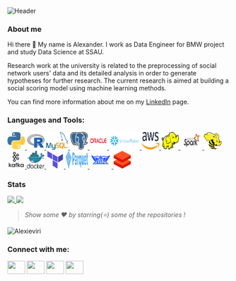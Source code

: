 <!-- ### Hi there 👋 -->
<!--
![Header](https://github.com/Alexieviri/Alexieviri/blob/main/assets/header.gif?raw=true)
-->
![Header](https://github.com/Alexieviri/Alexieviri/blob/main/assets/header_v3.gif?raw=true)

### About me

Hi there 👋 My name is Alexander. I work as Data Engineer for BMW project and study Data Science at SSAU. 

Research work at the university is related to the preprocessing of social network users' data and its detailed analysis in order to generate hypotheses for further research. The current research is aimed at building a social scoring model using machine learning methods.

You can find more information about me on my [LinkedIn](https://www.linkedin.com/in/alexstadnikov/) page.
<!--
### Languages and Tools
![Python](https://img.shields.io/badge/-Python-000000?style=flat&logo=Python&logoColor=yellow&color=white)
![R](https://img.shields.io/badge/-R-000000?style=flat&logo=R&logoColor=blue&color=white)
![SQL](https://img.shields.io/badge/-SQL-000000?style=flat&logo=SQLite&logoColor=pink&color=white)
![AWS](https://img.shields.io/badge/-Amazon_AWS-000000?style=flat&logo=amazon-aws&logoColor=orange&color=white)
![Hadoop](https://img.shields.io/badge/-Hadoop-000000?style=flat&logo=ApacheHadoop&logoColor=yellow&color=white)
![Spark](https://img.shields.io/badge/-Spark-000000?style=flat&logo=Apachespark&logoColor=red&color=white)
![Kafka](https://img.shields.io/badge/-Kafka-000000?style=flat&logo=ApacheKafka&logoColor=red&color=white)
![Docker](https://img.shields.io/badge/-Docker-000000?style=flat&logo=Docker&logoColor=blue&color=white)
![Terraform](https://img.shields.io/badge/-Terraform-000000?style=flat&logo=Terraform&logoColor=yellow&color=white)
![Hive](https://img.shields.io/badge/-Hive-000000?style=flat&logo=Hive&logoColor=purple&color=white)
![Snowflake](https://img.shields.io/badge/-Snowflake-000000?style=flat&logo=Snowflake&logoColor=blue&color=white)
-->
<h3 align="left">Languages and Tools:</h3>
<p align="left">
  <a href="https://www.python.org/" target="_blank"> <img src="https://raw.githubusercontent.com/Alexieviri/Alexieviri/c05fa33b9b8e39976b6dd2aee8542d4d95a4264b/icons/Original/python-icon.svg" alt="python" width="40" height="40" /> </a>
  <a href="https://www.r-project.org/" target="_blank"> <img src="https://raw.githubusercontent.com/Alexieviri/Alexieviri/b220a242d79fcbbc5cda62639547260799156627/icons/r-original.svg" alt="R" width="40" height="40" /> </a>
  <a href="https://www.mysql.com/" target="_blank"> <img src="https://raw.githubusercontent.com/Alexieviri/Alexieviri/c05fa33b9b8e39976b6dd2aee8542d4d95a4264b/icons/Original/mysql-official.svg" alt="MySQL" width="50" height="40" /> </a>
  <a href="https://www.postgresql.org/" target="_blank"> <img src="https://raw.githubusercontent.com/Alexieviri/Alexieviri/c05fa33b9b8e39976b6dd2aee8542d4d95a4264b/icons/Original/postgresql-icon.svg" alt="PostgresSQL" width="40" height="40" /> </a>
  <a href="https://www.oracle.com/index.html" target="_blank"> <img src="https://raw.githubusercontent.com/Alexieviri/Alexieviri/b220a242d79fcbbc5cda62639547260799156627/icons/oracle-ar21.svg" alt="Oracle" width="40" height="40" /> </a>
  <a href="https://www.snowflake.com/" target="_blank"> <img src="https://raw.githubusercontent.com/Alexieviri/Alexieviri/b220a242d79fcbbc5cda62639547260799156627/icons/snowflake-ar21.svg" alt="Snowflake" width="70" height="40" /> </a>
  <a href="https://aws.amazon.com/" target="_blank"> <img src="https://raw.githubusercontent.com/Alexieviri/Alexieviri/b220a242d79fcbbc5cda62639547260799156627/icons/aws.svg" alt="AWS" width="40" height="40" /> </a>
  <a href="https://hadoop.apache.org/" target="_blank"> <img src="https://raw.githubusercontent.com/Alexieviri/Alexieviri/b220a242d79fcbbc5cda62639547260799156627/icons/hadoop.svg" alt="Hadoop" width="40" height="40" /> </a>
  <a href="https://spark.apache.org/" target="_blank"> <img src="https://raw.githubusercontent.com/Alexieviri/Alexieviri/b220a242d79fcbbc5cda62639547260799156627/icons/apache_spark-ar21.svg" alt="Spark" width="50" height="40" /> </a>
  <a href="https://hive.apache.org/" target="_blank"> <img src="https://raw.githubusercontent.com/Alexieviri/Alexieviri/c05fa33b9b8e39976b6dd2aee8542d4d95a4264b/icons/Original/apache_hive-icon.svg" alt="Hive" width="40" height="40" /> </a>
  <a href="https://kafka.apache.org/ target="_blank"> <img src="https://raw.githubusercontent.com/Alexieviri/Alexieviri/c05fa33b9b8e39976b6dd2aee8542d4d95a4264b/icons/Original/apache_kafka-vertical.svg" alt="Kafka" width="40" height="40" /> </a>
  <a href="https://www.docker.com/" target="_blank"> <img src="https://raw.githubusercontent.com/Alexieviri/Alexieviri/b220a242d79fcbbc5cda62639547260799156627/icons/docker-official.svg" alt="Docker" width="40" height="40" /> </a>
  <a href="https://www.terraform.io/" target="_blank"> <img src="https://raw.githubusercontent.com/Alexieviri/Alexieviri/c05fa33b9b8e39976b6dd2aee8542d4d95a4264b/icons/Original/terraformio-icon.svg" alt="Terraform" width="40" height="40" /> </a>
  <a href="https://parquet.apache.org/" target="_blank"> <img src="https://raw.githubusercontent.com/Alexieviri/Alexieviri/2fee6cdad40def74ffb68298df4b88394ada2ec9/icons/Apache_Parquet_logo.svg" alt="Parquet" width="50" height="40" /> </a>
  <a href="https://avro.apache.org/" target="_blank"> <img src="https://raw.githubusercontent.com/Alexieviri/Alexieviri/2fee6cdad40def74ffb68298df4b88394ada2ec9/icons/apache_avro-ar21.svg" alt="Avro" width="50" height="40" /> </a>
  <a href="https://databricks.com/" target="_blank"> <img src="https://raw.githubusercontent.com/Alexieviri/Alexieviri/c05fa33b9b8e39976b6dd2aee8542d4d95a4264b/icons/Original/databricks-icon.svg" alt="Databricks" width="40" height="40" /> </a>
</p>

### Stats

<a href="https://github.com/Alexieviri">
  <img height="137px" src="https://github-readme-stats.vercel.app/api?username=Alexieviri&hide_title=true&hide_border=true&show_icons=true&include_all_commits=true&count_private=true&line_height=21&theme=algolia" />
  <img height="137px" src="https://github-readme-streak-stats.herokuapp.com?user=Alexieviri&theme=algolia&date_format=M%20j%5B%2C%20Y%5D" />
</a>

<br />

> *Show some ❤️ by starring(⭐) some of the repositories !*

<p align="left"> <img src="https://komarev.com/ghpvc/?username=alexieviri&label=Views&color=blue&style=for-the-badge" alt="Alexieviri" /> </p>


<h3 align="left">Connect with me:</h3>
<p align="left">
<a href="https://t.me/Alexieviri" target="blank"><img align="center" src="https://cdn.jsdelivr.net/npm/simple-icons@3.0.1/icons/telegram.svg" alt="" height="30" width="40" /></a>
<a href="https://www.linkedin.com/in/alexstadnikov/" target="blank"><img align="center" src="https://cdn.jsdelivr.net/npm/simple-icons@3.0.1/icons/linkedin.svg" alt="" height="30" width="40" /></a>
<a href="https://wa.me/79992277252?text=%D0%9F%D1%80%D0%B8%D0%B2%D0%B5%D1%82!%20%F0%9F%91%8B%20" target="blank"><img align="center" src="https://cdn.jsdelivr.net/npm/simple-icons@3.0.1/icons/whatsapp.svg" alt="" height="30" width="40" /></a>
<a href="st054825@student.spbu.ru" target="blank"><img align="center" src="https://cdn.jsdelivr.net/npm/simple-icons@3.0.1/icons/gmail.svg" alt="" height="30" width="40" /></a>
</p>
<!-- ![Anurag's GitHub stats](https://github-readme-stats.vercel.app/api?username=alexieviri&hide=issues,prs&show_icons=true&theme=radical)
-->
<!--
**Alexieviri/Alexieviri** is a ✨ _special_ ✨ repository because its `README.md` (this file) appears on your GitHub profile.

Here are some ideas to get you started:

- 🔭 I’m currently working on ...
- 🌱 I’m currently learning ...
- 👯 I’m looking to collaborate on ...
- 🤔 I’m looking for help with ...
- 💬 Ask me about ...
- 📫 How to reach me: ...
- 😄 Pronouns: ...
- ⚡ Fun fact: ...
-->
